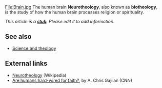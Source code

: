 [File:Brain.jpg](http://www.theopedia.com/index.php?title=Special:Upload&wpDestFile=Brain.jpg "File:Brain.jpg")
The human brain
**Neurotheology**, also known as **biotheology**, is the study of
how the human brain processes religion or spirituality.

*This article is a **[stub](http://www.theopedia.com/Category:Theopedia_stubs "Category:Theopedia stubs")**. Please edit it to add information.*
## See also

-   [Science and theology](Science_and_theology "Science and theology")

## External links

-   [Neurotheology](http://en.wikipedia.org/wiki/Neurotheology "w:Neurotheology")
    (Wikipedia)
-   [Are humans hard-wired for faith?](http://www.cnn.com/2007/HEALTH/04/04/neurotheology/index.html),
    by A. Chris Gajilan (CNN)




